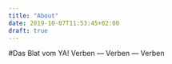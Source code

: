 ```yaml
---
title: "About"
date: 2019-10-07T11:53:45+02:00
draft: true
---
```


#Das Blat vom YA!
Verben — Verben — Verben